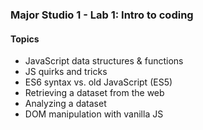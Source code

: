 ### Major Studio 1 - Lab 1: Intro to coding

#### Topics

- JavaScript data structures & functions
- JS quirks and tricks
- ES6 syntax vs. old JavaScript (ES5)
- Retrieving a dataset from the web
- Analyzing a dataset
- DOM manipulation with vanilla JS
